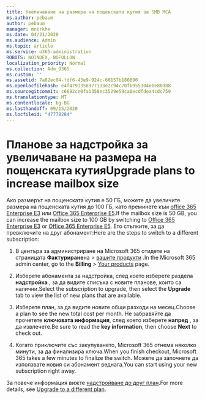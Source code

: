 ```yaml
---
title: Увеличаване на размера на пощенската кутия за SMB МСА
ms.author: pebaum
author: pebaum
manager: mnirkhe
ms.date: 04/21/2020
ms.audience: Admin
ms.topic: article
ms.service: o365-administration
ROBOTS: NOINDEX, NOFOLLOW
localization_priority: Normal
ms.collection: Adm_O365
ms.custom: ''
ms.assetid: 7a82ec04-fdf6-43e9-924c-66157b180890
ms.openlocfilehash: e4f4791358977133e2c94c70fb955304ebe80d88
ms.sourcegitcommit: c6692ce0fa1358ec3529e59ca0ecdfdea4cdc759
ms.translationtype: MT
ms.contentlocale: bg-BG
ms.lasthandoff: 09/15/2020
ms.locfileid: "47778284"
---
```

# <a name="upgrade-plans-to-increase-mailbox-size"></a><span data-ttu-id="590e0-102">Планове за надстройка за увеличаване на размера на пощенската кутия</span><span class="sxs-lookup"><span data-stu-id="590e0-102">Upgrade plans to increase mailbox size</span></span>

<span data-ttu-id="590e0-103">Ако размерът на пощенската кутия е 50 ГБ, можете да увеличите размера на пощенската кутия до 100 ГБ, като преминете към [office 365 Enterprise E3](https://products.office.com/business/office-365-enterprise-e3-business-software) или [Office 365 Enterprise E5](https://products.office.com/business/office-365-enterprise-e5-business-software).</span><span class="sxs-lookup"><span data-stu-id="590e0-103">If the mailbox size is 50 GB, you can increase the mailbox size to 100 GB by switching to [Office 365 Enterprise E3](https://products.office.com/business/office-365-enterprise-e3-business-software) or [Office 365 Enterprise E5](https://products.office.com/business/office-365-enterprise-e5-business-software).</span></span> <span data-ttu-id="590e0-104">Ето стъпките, за да превключите на друг абонамент:</span><span class="sxs-lookup"><span data-stu-id="590e0-104">Here are the steps to switch to a different subscription:</span></span>
  
1. <span data-ttu-id="590e0-105">В центъра за администриране на Microsoft 365 отидете на страницата **Фактуриране**на  >  [вашите продукти](https://go.microsoft.com/fwlink/p/?linkid=842054) .</span><span class="sxs-lookup"><span data-stu-id="590e0-105">In the Microsoft 365 admin center, go to the **Billing** > [Your products](https://go.microsoft.com/fwlink/p/?linkid=842054) page.</span></span>

2. <span data-ttu-id="590e0-106">Изберете абонамента за надстройка, след което изберете раздела **надстройка** , за да видите списъка с новите планове, които са налични.</span><span class="sxs-lookup"><span data-stu-id="590e0-106">Select the subscription to upgrade, then select the **Upgrade** tab to view the list of new plans that are available.</span></span>

3. <span data-ttu-id="590e0-107">Изберете план, за да видите новите общи разходи на месец.</span><span class="sxs-lookup"><span data-stu-id="590e0-107">Choose a plan to see the new total cost per month.</span></span> <span data-ttu-id="590e0-108">Не забравяйте да прочетете **ключовата информация**, след което изберете **напред** , за да извлечете.</span><span class="sxs-lookup"><span data-stu-id="590e0-108">Be sure to read the **key information**, then choose **Next** to check out.</span></span>

4. <span data-ttu-id="590e0-109">Когато приключите със закупуването, Microsoft 365 отнема няколко минути, за да финализира ключа.</span><span class="sxs-lookup"><span data-stu-id="590e0-109">When you finish checkout, Microsoft 365 takes a few minutes to finalize the switch.</span></span> <span data-ttu-id="590e0-110">Можете да започнете да използвате новия си абонамент веднага.</span><span class="sxs-lookup"><span data-stu-id="590e0-110">You can start using your new subscription right away.</span></span>

<span data-ttu-id="590e0-111">За повече информация вижте [надстройване до друг план](https://docs.microsoft.com/microsoft-365/commerce/subscriptions/upgrade-to-different-plan).</span><span class="sxs-lookup"><span data-stu-id="590e0-111">For more details, see [Upgrade to a different plan](https://docs.microsoft.com/microsoft-365/commerce/subscriptions/upgrade-to-different-plan).</span></span>
